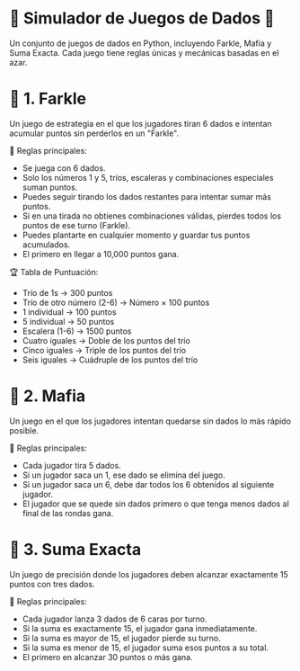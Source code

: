 # 🎲 Simulador de Juegos de Dados 🎲

Un conjunto de juegos de dados en Python, incluyendo Farkle, Mafia y Suma Exacta. Cada juego tiene reglas únicas y mecánicas basadas en el azar.


# 🎲 1. Farkle

Un juego de estrategia en el que los jugadores tiran 6 dados e intentan acumular puntos sin perderlos en un "Farkle".

🔹 Reglas principales:

  - Se juega con 6 dados.
  - Solo los números 1 y 5, tríos, escaleras y combinaciones especiales suman puntos.
  - Puedes seguir tirando los dados restantes para intentar sumar más puntos.
  - Si en una tirada no obtienes combinaciones válidas, pierdes todos los puntos de ese turno (Farkle).
  - Puedes plantarte en cualquier momento y guardar tus puntos acumulados.
  - El primero en llegar a 10,000 puntos gana.
    
🏆 Tabla de Puntuación:

  - Trío de 1s → 300 puntos
  - Trío de otro número (2-6) → Número × 100 puntos
  - 1 individual → 100 puntos
  - 5 individual → 50 puntos
  - Escalera (1-6) → 1500 puntos
  - Cuatro iguales → Doble de los puntos del trío
  - Cinco iguales → Triple de los puntos del trío
  - Seis iguales → Cuádruple de los puntos del trío
    
# 🎲 2. Mafia
Un juego en el que los jugadores intentan quedarse sin dados lo más rápido posible.

🔹 Reglas principales:

  - Cada jugador tira 5 dados.
  - Si un jugador saca un 1, ese dado se elimina del juego.
  - Si un jugador saca un 6, debe dar todos los 6 obtenidos al siguiente jugador.
  - El jugador que se quede sin dados primero o que tenga menos dados al final de las rondas gana.
    
# 🎲 3. Suma Exacta
Un juego de precisión donde los jugadores deben alcanzar exactamente 15 puntos con tres dados.

🔹 Reglas principales:

  - Cada jugador lanza 3 dados de 6 caras por turno.
  - Si la suma es exactamente 15, el jugador gana inmediatamente.
  - Si la suma es mayor de 15, el jugador pierde su turno.
  - Si la suma es menor de 15, el jugador suma esos puntos a su total.
  - El primero en alcanzar 30 puntos o más gana.
